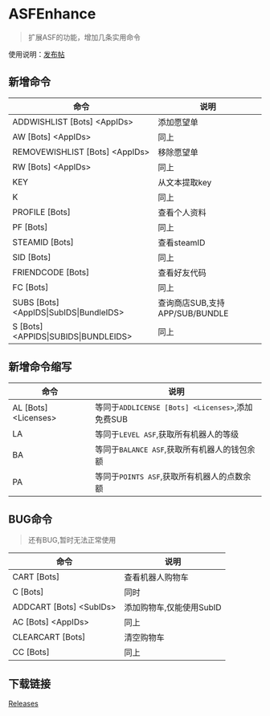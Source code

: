# ASFEnhance

> 扩展ASF的功能，增加几条实用命令

使用说明：[发布帖](https://keylol.com/t716051-1-1)

## 新增命令

| 命令                                        | 说明                           |
| ------------------------------------------- | ------------------------------ |
| ADDWISHLIST  \[Bots\] \<AppIDs\>            | 添加愿望单                     |
| AW \[Bots\] \<AppIDs\>                      | 同上                           |
| REMOVEWISHLIST  \[Bots\] \<AppIDs\>         | 移除愿望单                     |
| RW \[Bots\] \<AppIDs\>                      | 同上                           |
| KEY                                         | 从文本提取key                  |
| K                                           | 同上                           |
| PROFILE \[Bots\]                            | 查看个人资料                   |
| PF \[Bots\]                                 | 同上                           |
| STEAMID \[Bots\]                            | 查看steamID                    |
| SID \[Bots\]                                | 同上                           |
| FRIENDCODE \[Bots\]                         | 查看好友代码                   |
| FC \[Bots\]                                 | 同上                           |
| SUBS \[Bots\] \<AppIDS\|SubIDS\|BundleIDS\> | 查询商店SUB,支持APP/SUB/BUNDLE |
| S \[Bots\] \<APPIDS\|SUBIDS\|BUNDLEIDS\>    | 同上                           |

## 新增命令缩写

| 命令                     | 说明                                             |
| ------------------------ | ------------------------------------------------ |
| AL \[Bots\] \<Licenses\> | 等同于`ADDLICENSE [Bots] <Licenses>`,添加免费SUB |
| LA                       | 等同于`LEVEL ASF`,获取所有机器人的等级           |
| BA                       | 等同于`BALANCE ASF`,获取所有机器人的钱包余额     |
| PA                       | 等同于`POINTS ASF`,获取所有机器人的点数余额      |

## BUG命令

> 还有BUG,暂时无法正常使用

| 命令                         | 说明                     |
| ---------------------------- | ------------------------ |
| CART \[Bots\]                | 查看机器人购物车         |
| C \[Bots\]                   | 同时                     |
| ADDCART  \[Bots\] \<SubIDs\> | 添加购物车,仅能使用SubID |
| AC \[Bots\] \<AppIDs\>       | 同上                     |
| CLEARCART  \[Bots\]          | 清空购物车               |
| CC \[Bots\]                  | 同上                     |

## 下载链接

[Releases](https://github.com/chr233/ASFEnhance/releases)
